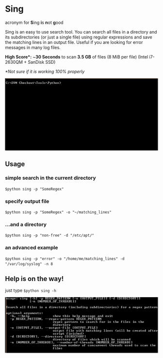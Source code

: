 # Sing
acronym for **S**ing **i**s **n**ot **g**ood

Sing is an easy to use search tool. You can search all files in a directory and its subdirectories (or just a single file) using regular expressions and save the matching lines in an output file. Useful if you are looking for error messages in many log files.

__High Score*:__ ~__30 Seconds__ to scan __3.5 GB__ of files (8 MiB per file) (Intel i7-2630QM + SanDisk SSD)

_*Not sure if it is working 100% properly_

![](sample.gif)

## Usage
### simple search in the current directory
`$python sing -p "SomeRegex"`

### specify output file
`$python sing -p "SomeRegex" -o "~/matching_lines"`

### ...and a directory
`$python sing -p "non-free" -d "/etc/apt/"`

### an advanced example
`$python sing -p "error" -o "/home/me/matching_lines" -d "/var/log/syslog" -n 8`

## Help is on the way!
just type `$python sing -h`

![](help_output.png)
